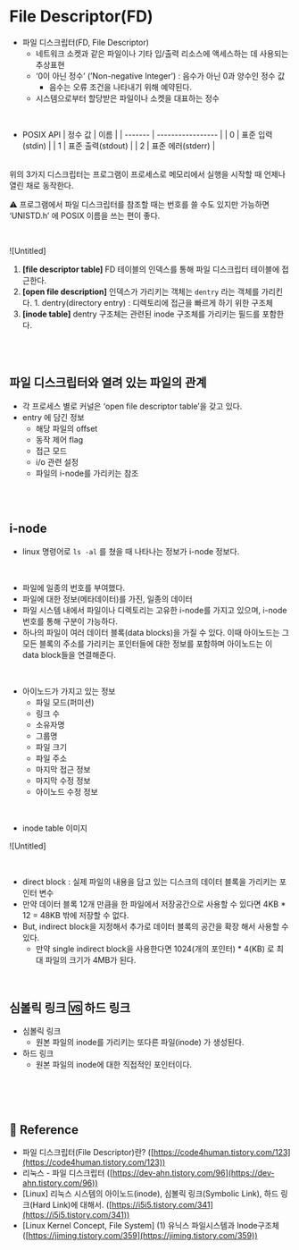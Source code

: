 # File Descriptor(FD)

- 파일 디스크립터(FD, File Descriptor)
  - 네트워크 소켓과 같은 파일이나 기타 입/출력 리소스에 액세스하는 데 사용되는 추상표현
  - ‘0이 아닌 정수’ (’Non-negative Integer’) : 음수가 아닌 0과 양수인 정수 값
    - 음수는 오류 조건을 나타내기 위해 예약된다.
  - 시스템으로부터 할당받은 파일이나 소켓을 대표하는 정수

<br>

- POSIX API
  | 정수 값 | 이름 |
  | ------- | ----------------- |
  | 0 | 표준 입력(stdin) |
  | 1 | 표준 출력(stdout) |
  | 2 | 표준 에러(stderr) |

<br>
위의 3가지 디스크립터는 프로그램이 프로세스로 메모리에서 실행을 시작할 때 언제나 열린 채로 동작한다.

⚠️ 프로그램에서 파일 디스크립터를 참조할 때는 번호를 쓸 수도 있지만 가능하면 ‘UNISTD.h’ 에 POSIX 이름을 쓰는 편이 좋다.

<br>

![Untitled]

1. **[file descriptor table]**
   FD 테이블의 인덱스를 통해 파일 디스크립터 테이블에 접근한다.
2. **[open file description]**
   인덱스가 가리키는 객체는 `dentry` 라는 객체를 가리킨다. 1. dentry(directory entry) : 디렉토리에 접근을 빠르게 하기 위한 구조체
3. **[inode table]**
   dentry 구조체는 관련된 inode 구조체를 가리키는 필드를 포함한다.

<br>

<br>

## 파일 디스크립터와 열려 있는 파일의 관계

- 각 프로세스 별로 커널은 ‘open file descriptor table’을 갖고 있다.
- entry 에 담긴 정보
  - 해당 파일의 offset
  - 동작 제어 flag
  - 접근 모드
  - i/o 관련 설정
  - 파일의 i-node를 가리키는 참조

<br>

<br>

## i-node

- linux 명령어로 `ls -al` 를 쳤을 때 나타나는 정보가 i-node 정보다.

<br>

- 파일에 일종의 번호를 부여했다.
- 파일에 대한 정보(메타데이터)를 가진, 일종의 데이터
- 파일 시스템 내에서 파일이나 디렉토리는 고유한 i-node를 가지고 있으며, i-node 번호를 통해 구분이 가능하다.
- 하나의 파일이 여러 데이터 블록(data blocks)을 가질 수 있다.
  이때 아이노드는 그 모든 블록의 주소를 가리키는 포인터들에 대한 정보를 포함하며 아이노드는 이 data block들을 연결해준다.

<br>

- 아이노드가 가지고 있는 정보
  - 파일 모드(퍼미션)
  - 링크 수
  - 소유자명
  - 그룹명
  - 파일 크기
  - 파일 주소
  - 마지막 접근 정보
  - 마지막 수정 정보
  - 아이노드 수정 정보

<br>

- inode table 이미지

![Untitled]

<br>

- direct block : 실제 파일의 내용을 담고 있는 디스크의 데이터 블록을 가리키는 포인터 변수
- 만약 데이터 블록 12개 만큼을 한 파일에서 저장공간으로 사용할 수 있다면 4KB \* 12 = 48KB 밖에 저장할 수 없다.
- But, indirect block을 지정해서 추가로 데이터 블록의 공간을 확장 해서 사용할 수 있다.
  - 만약 single indirect block을 사용한다면 1024(개의 포인터) \* 4(KB) 로 최대 파일의 크기가 4MB가 된다.

<br>

## 심볼릭 링크 🆚 하드 링크

- 심볼릭 링크
  - 원본 파일의 inode를 가리키는 또다른 파일(inode) 가 생성된다.
- 하드 링크
  - 원본 파일의 inode에 대한 직접적인 포인터이다.

<br>

<br>

<br>

## 🔗 Reference

- 파일 디스크립터(File Descriptor)란?
  ([https://code4human.tistory.com/123](https://code4human.tistory.com/123))
- 리눅스 - 파일 디스크립터
  ([https://dev-ahn.tistory.com/96](https://dev-ahn.tistory.com/96))
- [Linux] 리눅스 시스템의 아이노드(inode), 심볼릭 링크(Symbolic Link), 하드 링크(Hard Link)에 대해서.
  ([https://i5i5.tistory.com/341](https://i5i5.tistory.com/341))
- [Linux Kernel Concept, File System] (1) 유닉스 파일시스템과 Inode구조체
  ([https://jiming.tistory.com/359](https://jiming.tistory.com/359))

